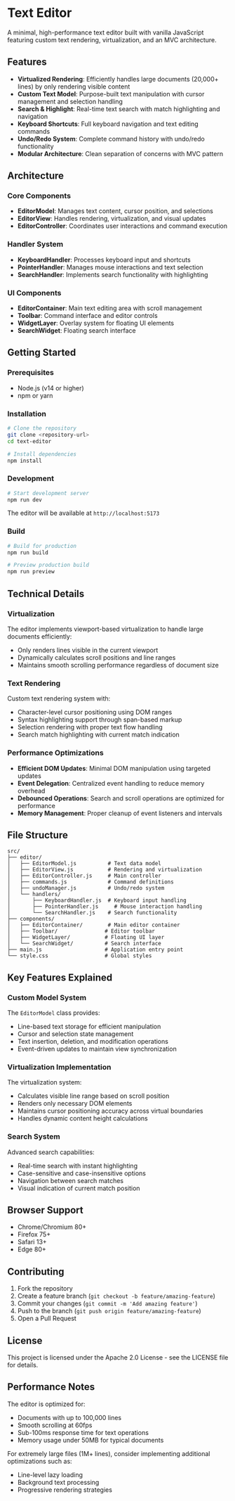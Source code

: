 # Text Editor

A minimal, high-performance text editor built with vanilla JavaScript featuring custom text rendering, virtualization, and an MVC architecture.

## Features

- **Virtualized Rendering**: Efficiently handles large documents (20,000+ lines) by only rendering visible content
- **Custom Text Model**: Purpose-built text manipulation with cursor management and selection handling
- **Search & Highlight**: Real-time text search with match highlighting and navigation
- **Keyboard Shortcuts**: Full keyboard navigation and text editing commands
- **Undo/Redo System**: Complete command history with undo/redo functionality
- **Modular Architecture**: Clean separation of concerns with MVC pattern

## Architecture

### Core Components

- **EditorModel**: Manages text content, cursor position, and selections
- **EditorView**: Handles rendering, virtualization, and visual updates
- **EditorController**: Coordinates user interactions and command execution

### Handler System

- **KeyboardHandler**: Processes keyboard input and shortcuts
- **PointerHandler**: Manages mouse interactions and text selection
- **SearchHandler**: Implements search functionality with highlighting

### UI Components

- **EditorContainer**: Main text editing area with scroll management
- **Toolbar**: Command interface and editor controls
- **WidgetLayer**: Overlay system for floating UI elements
- **SearchWidget**: Floating search interface

## Getting Started

### Prerequisites

- Node.js (v14 or higher)
- npm or yarn

### Installation

```bash
# Clone the repository
git clone <repository-url>
cd text-editor

# Install dependencies
npm install
```

### Development

```bash
# Start development server
npm run dev
```

The editor will be available at `http://localhost:5173`

### Build

```bash
# Build for production
npm run build

# Preview production build
npm run preview
```

## Technical Details

### Virtualization

The editor implements viewport-based virtualization to handle large documents efficiently:

- Only renders lines visible in the current viewport
- Dynamically calculates scroll positions and line ranges
- Maintains smooth scrolling performance regardless of document size

### Text Rendering

Custom text rendering system with:

- Character-level cursor positioning using DOM ranges
- Syntax highlighting support through span-based markup
- Selection rendering with proper text flow handling
- Search match highlighting with current match indication

### Performance Optimizations

- **Efficient DOM Updates**: Minimal DOM manipulation using targeted updates
- **Event Delegation**: Centralized event handling to reduce memory overhead
- **Debounced Operations**: Search and scroll operations are optimized for performance
- **Memory Management**: Proper cleanup of event listeners and intervals

## File Structure

```
src/
├── editor/
│   ├── EditorModel.js          # Text data model
│   ├── EditorView.js           # Rendering and virtualization
│   ├── EditorController.js     # Main controller
│   ├── commands.js             # Command definitions
│   ├── undoManager.js          # Undo/redo system
│   └── handlers/
│       ├── KeyboardHandler.js  # Keyboard input handling
│       ├── PointerHandler.js     # Mouse interaction handling
│       └── SearchHandler.js    # Search functionality
├── components/
│   ├── EditorContainer/        # Main editor container
│   ├── Toolbar/               # Editor toolbar
│   ├── WidgetLayer/           # Floating UI layer
│   └── SearchWidget/          # Search interface
├── main.js                    # Application entry point
└── style.css                  # Global styles
```

## Key Features Explained

### Custom Model System

The `EditorModel` class provides:

- Line-based text storage for efficient manipulation
- Cursor and selection state management
- Text insertion, deletion, and modification operations
- Event-driven updates to maintain view synchronization

### Virtualization Implementation

The virtualization system:

- Calculates visible line range based on scroll position
- Renders only necessary DOM elements
- Maintains cursor positioning accuracy across virtual boundaries
- Handles dynamic content height calculations

### Search System

Advanced search capabilities:

- Real-time search with instant highlighting
- Case-sensitive and case-insensitive options
- Navigation between search matches
- Visual indication of current match position

## Browser Support

- Chrome/Chromium 80+
- Firefox 75+
- Safari 13+
- Edge 80+

## Contributing

1. Fork the repository
2. Create a feature branch (`git checkout -b feature/amazing-feature`)
3. Commit your changes (`git commit -m 'Add amazing feature'`)
4. Push to the branch (`git push origin feature/amazing-feature`)
5. Open a Pull Request

## License

This project is licensed under the Apache 2.0 License - see the LICENSE file for details.

## Performance Notes

The editor is optimized for:

- Documents with up to 100,000 lines
- Smooth scrolling at 60fps
- Sub-100ms response time for text operations
- Memory usage under 50MB for typical documents

For extremely large files (1M+ lines), consider implementing additional optimizations such as:

- Line-level lazy loading
- Background text processing
- Progressive rendering strategies
